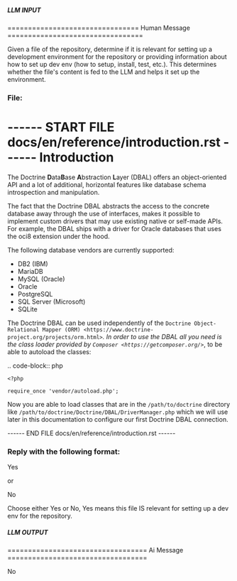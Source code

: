 ##### LLM INPUT #####
================================ Human Message =================================

Given a file of the repository, determine if it is relevant for setting up a development environment for the repository or providing information about how to set up dev env (how to setup, install, test, etc.). This determines whether the file's content is fed to the LLM and helps it set up the environment.

### File:
------ START FILE docs/en/reference/introduction.rst ------
Introduction
============

The Doctrine **D**ata**B**ase **A**bstraction **L**ayer (DBAL) offers an
object-oriented API and a lot of additional, horizontal features
like database schema introspection and manipulation.

The fact that the Doctrine DBAL abstracts the access to the concrete
database away through the use of interfaces, makes it possible to implement
custom drivers that may use existing native or self-made APIs.
For example, the DBAL ships with a driver for Oracle databases that uses
the oci8 extension under the hood.

The following database vendors are currently supported:

- DB2 (IBM)
- MariaDB
- MySQL (Oracle)
- Oracle
- PostgreSQL
- SQL Server (Microsoft)
- SQLite

The Doctrine DBAL can be used independently of the
`Doctrine Object-Relational Mapper (ORM) <https://www.doctrine-project.org/projects/orm.html>`_.
In order to use the DBAL all you need is the class loader provided by
`Composer <https://getcomposer.org/>`_, to be able to autoload the
classes:

.. code-block:: php

    <?php

    require_once 'vendor/autoload.php';

Now you are able to load classes that are in the
``/path/to/doctrine`` directory like
``/path/to/doctrine/Doctrine/DBAL/DriverManager.php`` which we will
use later in this documentation to configure our first Doctrine
DBAL connection.

------ END FILE docs/en/reference/introduction.rst ------

### Reply with the following format:

<rel>Yes</rel>

or

<rel>No</rel>

Choose either Yes or No, Yes means this file IS relevant for setting up a dev env for the repository.

##### LLM OUTPUT #####
================================== Ai Message ==================================

<rel>No</rel>